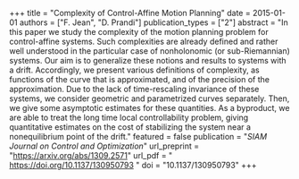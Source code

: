 +++
title = "Complexity of Control-Affine Motion Planning"
date = 2015-01-01
authors = ["F. Jean", "D. Prandi"]
publication_types = ["2"]
abstract = "In this paper we study the complexity of the motion planning problem for control-affine systems. Such complexities are already defined and rather well understood in the particular case of nonholonomic (or sub-Riemannian) systems. Our aim is to generalize these notions and results to systems with a drift. Accordingly, we present various definitions of complexity, as functions of the curve that is approximated, and of the precision of the approximation. Due to the lack of time-rescaling invariance of these systems, we consider geometric and parametrized curves separately. Then, we give some asymptotic estimates for these quantities. As a byproduct, we are able to treat the long time local controllability problem, giving quantitative estimates on the cost of stabilizing the system near a nonequilibrium point of the drift."
featured = false
publication = "*SIAM Journal on Control and Optimization*"
url_preprint = "https://arxiv.org/abs/1309.2571"
url_pdf = "  https://doi.org/10.1137/130950793 "
doi = "10.1137/130950793"
+++

